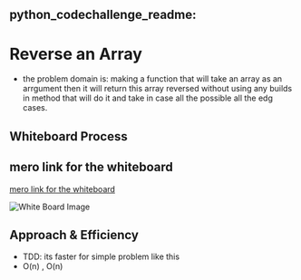 ## **python_codechallenge_readme**:

# Reverse an Array
<!-- Description of the challenge -->
- the problem domain is:
making a function that will take an array as an arrgument then it will return this array reversed without using any builds in method that will do it and take in case all the possible all the edg cases.

## Whiteboard Process
<!-- Embedded whiteboard image -->
## mero link for the whiteboard

[mero link for the whiteboard](https://miro.com/app/board/o9J_l5eBH7U=/)

![White Board Image](https://1drv.ms/u/s!AnbCgxrO65MIoguBEM6odr-yas8G)

## Approach & Efficiency
<!-- What approach did you take? Discuss Why. What is the Big O space/time for this approach? -->
- TDD: its faster for simple problem like this
- O(n) , O(n)
